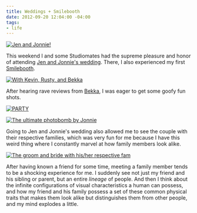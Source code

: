 ```yaml
---
title: Weddings + Smilebooth
date: 2012-09-20 12:04:00 -04:00
tags:
- life
---
```


[![Jen and Jonnie!](https://dl.dropbox.com/u/28312/Yoko.is%20Assets/Images/2012-0919-smilebooth-4.jpg)](http://smileboothpennsylvania.smugmug.com/gallery/25423659_nZ9LC5)

This weekend I and some Studiomates had the supreme pleasure and honor of attending [Jen and Jonnie's wedding](http://jenandjonnie.tumblr.com). There, I also experienced my first [Smilebooth](http://smilebooth.com). 

[![With Kevin, Rusty, and Bekka](https://dl.dropbox.com/u/28312/Yoko.is%20Assets/Images/2012-0919-smilebooth-1.jpg)](http://smileboothpennsylvania.smugmug.com/gallery/25423659_nZ9LC5)

After hearing rave reviews from [Bekka](http://bekkapalmer.com), I was eager to get some goofy fun shots.

[![PARTY](https://dl.dropbox.com/u/28312/Yoko.is%20Assets/Images/2012-0919-smilebooth-2.jpg)](http://smileboothpennsylvania.smugmug.com/gallery/25423659_nZ9LC5)

[![The ultimate photobomb by Jonnie](https://dl.dropbox.com/u/28312/Yoko.is%20Assets/Images/2012-0919-smilebooth-3.jpg)](http://smileboothpennsylvania.smugmug.com/gallery/25423659_nZ9LC5)

Going to Jen and Jonnie's wedding also allowed me to see the couple with their respective families, which was very fun for me because I have this weird thing where I constantly marvel at how family members look alike. 

[![The groom and bride with his/her respective fam](https://dl.dropbox.com/u/28312/Yoko.is%20Assets/Images/2012-0919-smilebooth-5.jpg)](http://smileboothpennsylvania.smugmug.com/gallery/25423659_nZ9LC5)

After having known a friend for some time, meeting a family member tends to be a shocking experience for me. I suddenly see not just my friend and his sibling or parent, but an entire *lineage* of people. And then I think about the infinite configurations of visual characteristics a human can possess, and how my friend and his family possess a set of these common physical traits that makes them look alike but distinguishes them from other people, and my mind explodes a little.
